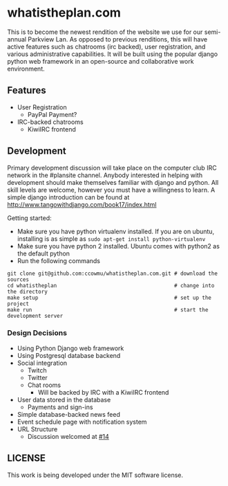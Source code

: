 whatistheplan.com
=================

This is to become the newest rendition of the website we use for our semi-annual Parkview Lan. As opposed to previous renditions, this will have active features such as chatrooms (irc backed), user registration, and various administrative capabilities. It will be built using the popular django python web framework in an open-source and collaborative work environment.

Features
--------

- User Registration
  - PayPal Payment?
- IRC-backed chatrooms
  - KiwiIRC frontend

Development
-----------

Primary development discussion will take place on the computer club IRC network in the #plansite channel. Anybody interested in helping with development should make themselves familiar with django and python. All skill levels are welcome, however you must have a willingness to learn. A simple django introduction can be found at http://www.tangowithdjango.com/book17/index.html

Getting started:

- Make sure you have python virtualenv installed. If you are on ubuntu, installing is as simple as `sudo apt-get install python-virtualenv`
- Make sure you have python 2 installed. Ubuntu comes with python2 as the default python
- Run the following commands

```shell
git clone git@github.com:ccowmu/whatistheplan.com.git # download the sources
cd whatistheplan                                      # change into the directory
make setup                                            # set up the project
make run                                              # start the development server
```


### Design Decisions

- Using Python Django web framework
- Using Postgresql database backend
- Social integration
  - Twitch
  - Twitter
  - Chat rooms
    - Will be backed by IRC with a KiwiIRC frontend
- User data stored in the database
  - Payments and sign-ins
- Simple database-backed news feed
- Event schedule page with notification system
- URL Structure
  - Discussion welcomed at [#14](https://github.com/ccowmu/whatistheplan.com/issues/14)

LICENSE
-------

This work is being developed under the MIT software license.
